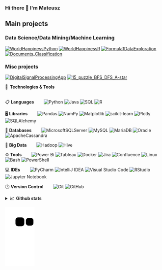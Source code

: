 ### Hi there 👋 I'm Mateusz 

## Main projects


### Data Science/Data Mining/Machine Learning

<p align="left">
  <a href="https://github.com/madrian98/WorldHappinessPython"><img width="400" src="https://github-readme-stats-git-masterrstaa-rickstaa.vercel.app/api/pin/?username=madrian98&repo=WorldHappinessPython&theme=react&bg_color=1F222E&title_color=F85D7F&icon_color=F8D866&hide_border=true&show_icons=false" alt="WorldHappinessPython"></a>
     <a href="https://github.com/madrian98/WorldHappiness-R"><img width="400" src="https://github-readme-stats-git-masterrstaa-rickstaa.vercel.app/api/pin/?username=madrian98&repo=WorldHappiness-R&theme=react&bg_color=1F222E&title_color=F85D7F&icon_color=F8D866&hide_border=true&show_icons=false" alt="WorldHappinessR"></a>
      <a href="https://github.com/madrian98/Formula1DataExploration"><img width="400" src="https://github-readme-stats-git-masterrstaa-rickstaa.vercel.app/api/pin/?username=madrian98&repo=Formula1DataExploration&theme=react&bg_color=1F222E&title_color=F85D7F&icon_color=F8D866&hide_border=true&show_icons=false" alt="Formula1DataExploration"></a>
  <a href="https://github.com/madrian98/Documents_Classification"><img width="400" src="https://github-readme-stats-git-masterrstaa-rickstaa.vercel.app/api/pin/?username=madrian98&repo=Documents_Classification&theme=react&bg_color=1F222E&title_color=F85D7F&icon_color=F8D866&hide_border=true&show_icons=false" alt="Documents_Classification"></a>
</p> 

### Misc projects

<p align="left">
  <a href="https://github.com/madrian98/DigitalSignalProcessingApp"><img width="400" src="https://github-readme-stats-git-masterrstaa-rickstaa.vercel.app/api/pin/?username=madrian98&repo=DigitalSignalProcessingApp&theme=react&bg_color=1F222E&title_color=F85D7F&icon_color=F8D866&hide_border=true&show_icons=false" alt="DigitalSignalProcessingApp"></a>
 <a href="https://github.com/madrian98/15_puzzle_BFS_DFS_A-star"><img width="400" src="https://github-readme-stats-git-masterrstaa-rickstaa.vercel.app/api/pin/?username=madrian98&repo=15_puzzle_BFS_DFS_A-star&theme=react&bg_color=1F222E&title_color=F85D7F&icon_color=F8D866&hide_border=true&show_icons=false" alt="15_puzzle_BFS_DFS_A-star"></a>
 
     

</p>


<summary><b>🔧&nbsp;&nbsp;Technologies & Tools</b></summary>
<br/>   
  
📋 **Languages**  
![Python](https://img.shields.io/badge/python-3670A0?style=for-the-badge&logo=python&logoColor=ffdd54)
![Java](https://img.shields.io/badge/java-%23ED8B00.svg?style=for-the-badge&logo=openjdk&logoColor=white)
![SQL](https://custom-icon-badges.herokuapp.com/badge/SQL-F80000?style=for-the-badge&logo=database&logoColor=white)
![R](https://img.shields.io/badge/r-%23276DC3.svg?style=for-the-badge&logo=r&logoColor=white)

🖥️ **Libraries**  
![Pandas](https://img.shields.io/badge/pandas-%23150458.svg?style=for-the-badge&logo=pandas&logoColor=white)
![NumPy](https://img.shields.io/badge/numpy-%23013243.svg?style=for-the-badge&logo=numpy&logoColor=white)
![Matplotlib](https://img.shields.io/badge/Matplotlib-05122A?style=for-the-badge&logo=Matplotlib&logoColor=black)
![scikit-learn](https://img.shields.io/badge/scikit--learn-%23F7931E.svg?style=for-the-badge&logo=scikit-learn&logoColor=white) 
![Plotly](https://img.shields.io/badge/Plotly-%233F4F75.svg?style=for-the-badge&logo=plotly&logoColor=white)
![SQLAlchemy](https://img.shields.io/badge/SQLAlchemy-F80000?style=for-the-badge&logo=SQLAlchemy&logoColor=white) 


💾 **Databases**  
![MicrosoftSQLServer](https://img.shields.io/badge/Microsoft%20SQL%20Server-CC2927?style=for-the-badge&logo=microsoft%20sql%20server&logoColor=white)
![MySQL](https://img.shields.io/badge/mysql-%2300f.svg?style=for-the-badge&logo=mysql&logoColor=white)
![MariaDB](https://img.shields.io/badge/MariaDB-003545?style=for-the-badge&logo=mariadb&logoColor=white)
![Oracle](https://img.shields.io/badge/Oracle-F80000?style=for-the-badge&logo=Oracle&logoColor=white)
![ApacheCassandra](https://img.shields.io/badge/cassandra-%231287B1.svg?style=for-the-badge&logo=apache-cassandra&logoColor=white)  
  
💾 **Big Data**  
![Hadoop](https://img.shields.io/badge/Hadoop-05122A?style=for-the-badge&logo=ApacheHadoop&logoColor=black)
![Hive](https://img.shields.io/badge/Hive-FDEE21.svg?style=for-the-badge&logo=ApacheHive&logoColor=black)    
  
⚙️ **Tools**  
![Power Bi](https://img.shields.io/badge/power_bi-F2C811?style=for-the-badge&logo=powerbi&logoColor=black)
![Tableau](https://img.shields.io/badge/Tableau-E97627?style=for-the-badge&logo=tableau&logoColor=white)
![Docker](https://img.shields.io/badge/docker-%230db7ed.svg?style=for-the-badge&logo=docker&logoColor=white)
![Jira](https://img.shields.io/badge/jira-%230A0FFF.svg?style=for-the-badge&logo=jira&logoColor=white)
![Confluence](https://img.shields.io/badge/confluence-%23172BF4.svg?style=for-the-badge&logo=confluence&logoColor=white) 
![Linux](https://img.shields.io/badge/Linux-FCC624?style=for-the-badge&logo=linux&logoColor=black)
![Bash](https://img.shields.io/badge/GNU%20Bash-4EAA25?style=for-the-badge&logo=GNU%20Bash&logoColor=white)
![PowerShell](https://img.shields.io/badge/Powershell-2CA5E0?style=for-the-badge&logo=powershell&logoColor=white)

  
💻 **IDEs**  
![PyCharm](https://img.shields.io/badge/pycharm-143?style=for-the-badge&logo=pycharm&logoColor=black&color=black&labelColor=green)
![IntelliJ IDEA](https://img.shields.io/badge/IntelliJIDEA-000000.svg?style=for-the-badge&logo=intellij-idea&logoColor=white)
![Visual Studio Code](https://img.shields.io/badge/Visual%20Studio%20Code-0078d7.svg?style=for-the-badge&logo=visual-studio-code&logoColor=white)
![RStudio](https://img.shields.io/badge/RStudio-4285F4?style=for-the-badge&logo=rstudio&logoColor=white)
![Jupyter Notebook](https://img.shields.io/badge/jupyter-%23FA0F00.svg?style=for-the-badge&logo=bash&logoColor=white)
 
  
🕓 **Version Control**  
![Git](https://img.shields.io/badge/git-%23F05033.svg?style=for-the-badge&logo=git&logoColor=white)
![GitHub](https://img.shields.io/badge/github-%23121011.svg?style=for-the-badge&logo=github&logoColor=white)    

</details>
<details>
<summary><b>📈&nbsp;&nbsp;Github stats</b></summary>

<br/> 

<div align="center">
<a align=top href="https://github.com/madrian98">
    <img align=top src="https://github-stats-alpha.vercel.app/api?username=madrian98&cc=22272e&tc=37BCF6&ic=fff&bc=0000" height="192px">
</a>
<br/> 
<div align="center">
<a align=top href="https://github.com/madrian98">
    <img align=top src="http://github-profile-summary-cards.vercel.app/api/cards/profile-details?username=madrian98&theme=github_dark" height="192px">
</a>  
 <br>
<a align=top href="https://github.com/madrian98">
    <img align=top alt="madrian98's Top Languages" src="http://github-profile-summary-cards.vercel.app/api/cards/repos-per-language?username=madrian98&theme=github_dark&&exclude=Jupyter%20Notebook,html" height="192px"/></a>  
<a align=top href="https://github.com/madrian98">
    <img align=top alt="madrian98's Top Languages" src="http://github-profile-summary-cards.vercel.app/api/cards/most-commit-language?username=madrian98&theme=github_dark&&exclude=Jupyter%20Notebook,html" height="192px"/></a>
</br>  
</div>  

</details> 

![Snake animation](https://github.com/madrian98/madrian98/blob/output/github-contribution-grid-snake.svg)
